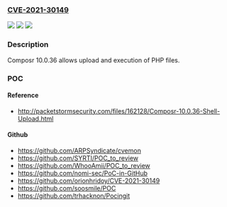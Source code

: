 ### [CVE-2021-30149](https://cve.mitre.org/cgi-bin/cvename.cgi?name=CVE-2021-30149)
![](https://img.shields.io/static/v1?label=Product&message=n%2Fa&color=blue)
![](https://img.shields.io/static/v1?label=Version&message=n%2Fa&color=blue)
![](https://img.shields.io/static/v1?label=Vulnerability&message=n%2Fa&color=brighgreen)

### Description

Composr 10.0.36 allows upload and execution of PHP files.

### POC

#### Reference
- http://packetstormsecurity.com/files/162128/Composr-10.0.36-Shell-Upload.html

#### Github
- https://github.com/ARPSyndicate/cvemon
- https://github.com/SYRTI/POC_to_review
- https://github.com/WhooAmii/POC_to_review
- https://github.com/nomi-sec/PoC-in-GitHub
- https://github.com/orionhridoy/CVE-2021-30149
- https://github.com/soosmile/POC
- https://github.com/trhacknon/Pocingit

